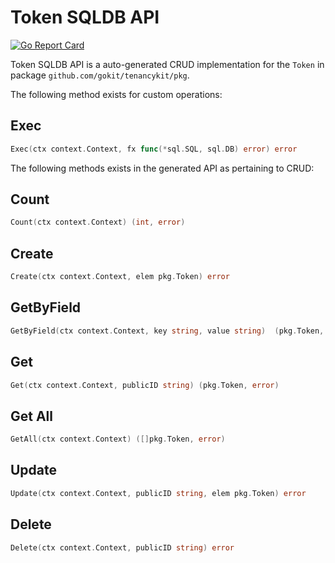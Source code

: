 Token SQLDB API
===================================

[![Go Report Card](https://goreportcard.com/badge/github.com/gokit/tenancykit/pkg/db/tokensql)](https://goreportcard.com/report/github.com/gokit/tenancykit/pkg/db/tokensql)

Token SQLDB API is a auto-generated CRUD implementation for the `Token` in package `github.com/gokit/tenancykit/pkg`.

The following method exists for custom operations:

## Exec

```go
Exec(ctx context.Context, fx func(*sql.SQL, sql.DB) error) error
```

The following methods exists in the generated API as pertaining to CRUD:

## Count

```go
Count(ctx context.Context) (int, error)
```

## Create

```go
Create(ctx context.Context, elem pkg.Token) error
```

## GetByField

```go
GetByField(ctx context.Context, key string, value string)  (pkg.Token,  error)
```

## Get

```go
Get(ctx context.Context, publicID string) (pkg.Token, error)
```

## Get All

```go
GetAll(ctx context.Context) ([]pkg.Token, error)
```

## Update

```go
Update(ctx context.Context, publicID string, elem pkg.Token) error
```

## Delete

```go
Delete(ctx context.Context, publicID string) error
```
